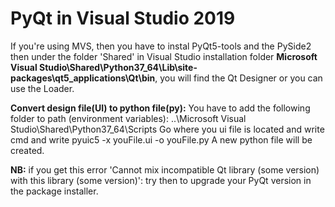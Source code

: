 # PyQt in Visual Studio 2019

If you're using MVS, then you have to instal PyQt5-tools and the PySide2 then under the folder 'Shared' in Visual Studio installation folder **Microsoft Visual Studio\Shared\Python37_64\Lib\site-packages\qt5_applications\Qt\bin**, you will find the Qt Designer or you can use the Loader.

**Convert design file(UI) to python file(py):**
You have to add the following folder to path (environment variables): ..\Microsoft Visual Studio\Shared\Python37_64\Scripts
Go where you ui file is located and write cmd and write pyuic5 -x youFile.ui -o youFile.py
A new python file will be created.

**NB:** if you get this error 'Cannot mix incompatible Qt library (some version) with this library (some version)': try then to upgrade your PyQt version in the package installer.
